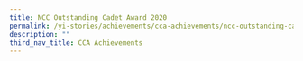 ```yaml
---
title: NCC Outstanding Cadet Award 2020
permalink: /yi-stories/achievements/cca-achievements/ncc-outstanding-cadet-award-2020/
description: ""
third_nav_title: CCA Achievements
---
```

